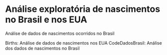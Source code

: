 # Análise exploratória de nascimentos no Brasil e nos EUA
Análise de dados de nascimentos ocorridos no Brasil

Births: Análise de dados de nascimentos nos EUA
CodeDadosBrasil: Análise dos dados de nascimentos no Brasil
